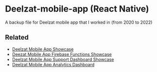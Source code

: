 # Deelzat-mobile-app (React Native)

A backup file for Deelzat mobile app that I worked in (from 2020 to 2022)

## Related

- [Deelzat Mobile App Showcase](https://github.com/muja555/Deelzat-mobile-app-showcase)
- [Deezat Mobile App Firebase Functions Showcase](https://github.com/muja555/Deezat-mobile-app-Firebase-Functions-showcase)
- [Deelzat Mobile App Support Dashboard Showcase](https://github.com/muja555/Deelzat-mobile-app-support-dashboard-showcase)
- [Deelzat Mobile App Analytics Dashboard](https://github.com/muja555/Deelzat-mobile-app-analytics-dashboard)
